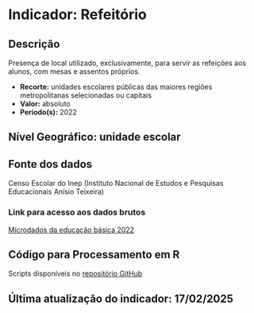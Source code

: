 # Indicador: Refeitório

## Descrição

Presença de local utilizado, exclusivamente, para servir as refeições aos alunos, com mesas e assentos próprios.

- **Recorte:** unidades escolares públicas das maiores regiões metropolitanas selecionadas ou capitais
- **Valor:** absoluto
- **Período(s):** 2022

## Nível Geográfico: **unidade escolar**

## Fonte dos dados
Censo Escolar do Inep (Instituto Nacional de Estudos e Pesquisas Educacionais Anísio Teixeira)

### Link para acesso aos dados brutos

[Microdados da educação básica 2022](https://www.gov.br/inep/pt-br/areas-de-atuacao/pesquisas-estatisticas-e-indicadores/ideb/resultados)

## Código para Processamento em R
Scripts disponíveis no [repositório GitHub](https://github.com/cem-usp/georedus)

## Última atualização do indicador: 17/02/2025
